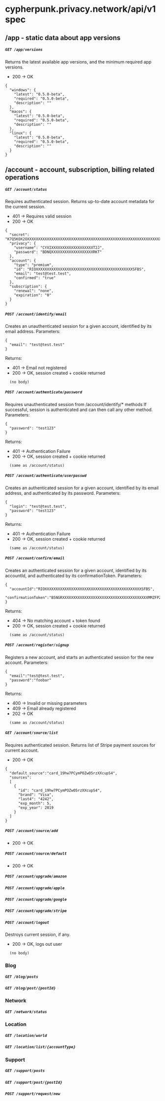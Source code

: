 # cypherpunk.privacy.network/api/v1 spec

## /app - static data about app versions

##### `GET /app/versions`
Returns the latest available app versions, and the minimum required app versions.
* 200 -> OK
```
{
  "windows": {
    "latest": "0.5.0-beta",
    "required": "0.5.0-beta",
    "description": ""
  },
  "macos": {
    "latest": "0.5.0-beta",
    "required": "0.5.0-beta",
    "description": ""
  },
  "linux": {
    "latest": "0.5.0-beta",
    "required": "0.5.0-beta",
    "description": ""
  }
}
```

## /account - account, subscription, billing related operations

##### `GET /account/status`
Requires authenticated session.
Returns up-to-date account metadata for the current session.
* 401 -> Requires valid session
* 200 -> OK
```
{
  "secret": "K7Q5KOX2OXXXXXXXXXXXXXXXXXXXXXXXXXXXXXXXXXXXXXXXXXXXXXXXXXXXXXXXXXXXXXXXXXXXXXXXXXXXXXXS25ZK7Q5KOX2OZI2",
  "privacy": {
    "username": "CYXIXXXXXXXXXXXXXXXXXXXT2J",
    "password": "BDNQXXXXXXXXXXXXXXXXXXXRKT"
  },
  "account": {
    "type": "premium",
    "id": "RIOXXXXXXXXXXXXXXXXXXXXXXXXXXXXXXXXXXXXXXXXXXXXSFBS",
    "email": "test@test.test",
    "confirmed": "true"
  },
  "subscription": {
    "renewal": "none",
    "expiration": "0"
  }
}
```

##### `POST /account/identify/email`
Creates an unauthenticated session for a given account, identified by its email address.
Parameters:
```
{
  "email": "test@test.test"
}
```
Returns:
* 401 -> Email not registered
* 200 -> OK, session created + cookie returned
```
  (no body)
```

##### `POST /account/authenticate/password`
Requires unauthenticated session from /account/identify/* methods
If successful, session is authenticated and can then call any other method.
Parameters:
```
{
  "password": "test123"
}
```
Returns:
* 401 -> Authentication Failure
* 200 -> OK, session created + cookie returned
```
  (same as /account/status)
```

##### `POST /account/authenticate/userpasswd`
Creates an authenticated session for a given account, identified by its email address, and authenticated by its password.
Parameters:
```
{
  "login": "test@test.test",
  "password": "test123"
}
```
Returns:
* 401 -> Authentication Failure
* 200 -> OK, session created + cookie returned
```
  (same as /account/status)
```

##### `POST /account/confirm/email`
Creates an authenticated session for a given account, identified by its accountId, and authenticated by its confirmationToken.
Parameters:
```
{
  "accountId":"RIOXXXXXXXXXXXXXXXXXXXXXXXXXXXXXXXXXXXXXXXXXXXXSFBS",
  "confirmationToken":"B5NGRXXXXXXXXXXXXXXXXXXXXXXXXXXXXXXXXXXXXXXXMMZFPZG"
}
```
Returns:
* 404 -> No matching account + token found
* 200 -> OK, session created + cookie returned
```
  (same as /account/status)
```

##### `POST /account/register/signup`
Registers a new account, and starts an authenticated session for the new account.
Parameters:
```
{
  "email":"test@test.test",
  "password":"foobar"
}
```
Returns:
* 400 -> Invalid or missing parameters
* 409 -> Email already registered
* 202 -> OK
```
  (same as /account/status)
```

##### `GET /account/source/list`
Requires authenticated session.
Returns list of Stripe payment sources for current account.
* 200 -> OK
```
{
  "default_source":"card_19hw7PCymPOZwO5rzXXcupS4",
  "sources":
  [
    {
      "id": "card_19hw7PCymPOZwO5rzXXcupS4",
      "brand": "Visa",
      "last4": "4242",
      "exp_month": 5,
      "exp_year": 2019
    }
  ]
}
```

##### `POST /account/source/add`
* 200 -> OK

##### `POST /account/source/default`
* 200 -> OK

##### `POST /account/upgrade/amazon`
##### `POST /account/upgrade/apple`
##### `POST /account/upgrade/google`
##### `POST /account/upgrade/stripe`

##### `POST /account/logout`
Destroys current session, if any.
* 200 -> OK, logs out user
```
  (no body)
```

### Blog
##### `GET /blog/posts`
##### `GET /blog/post/{postId}`

### Network
##### `GET /network/status`

### Location
##### `GET /location/world`
##### `GET /location/list/{accountType}`

### Support
##### `GET /support/posts`
##### `GET /support/post/{postId}`
##### `POST /support/request/new`

